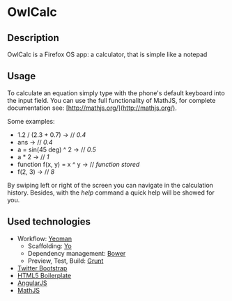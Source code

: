 # OwlCalc

## Description

OwlCalc is a Firefox OS app: a calculator, that is simple like a notepad

## Usage

To calculate an equation simply type with the phone's default keyboard into the input field.
You can use the full functionality of MathJS, for complete documentation see: [http://mathjs.org/](http://mathjs.org/).

Some examples:

* 1.2 / (2.3 + 0.7) -> // *0.4*
* ans -> // *0.4*
* a = sin(45 deg) ^ 2 -> // *0.5*
* a * 2 -> // *1*
* function f(x, y) = x ^ y -> // *function stored*
* f(2, 3) -> // *8*

By swiping left or right of the screen you can navigate in the calculation history. Besides, with the *help* command a quick help will be showed for you.

## Used technologies

* Workflow: [Yeoman](http://yeoman.io/)
	- Scaffolding: [Yo](https://github.com/yeoman/yo)
	- Dependency management: [Bower](http://bower.io/)
	- Preview, Test, Build: [Grunt](http://gruntjs.com/)
* [Twitter Bootstrap](http://getbootstrap.com/2.3.2/)
* [HTML5 Boilerplate](http://html5boilerplate.com/)
* [AngularJS](http://angularjs.org/)
* [MathJS](http://mathjs.org/)